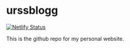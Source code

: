 
<!-- README.md is generated from README.Rmd. Please edit that file -->

# urssblogg

[![Netlify
Status](https://api.netlify.com/api/v1/badges/22eb021f-69fe-4422-9820-5fe2a57d5a58/deploy-status)](https://app.netlify.com/sites/urssblogg/deploys)
<!-- badges: start --> <!-- badges: end -->

This is the github repo for my personal website.
